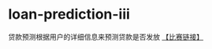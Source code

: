 # loan-prediction-iii
贷款预测根据用户的详细信息来预测贷款是否发放
[【比赛链接】](https://datahack.analyticsvidhya.com/contest/practice-problem-loan-prediction-iii/)
